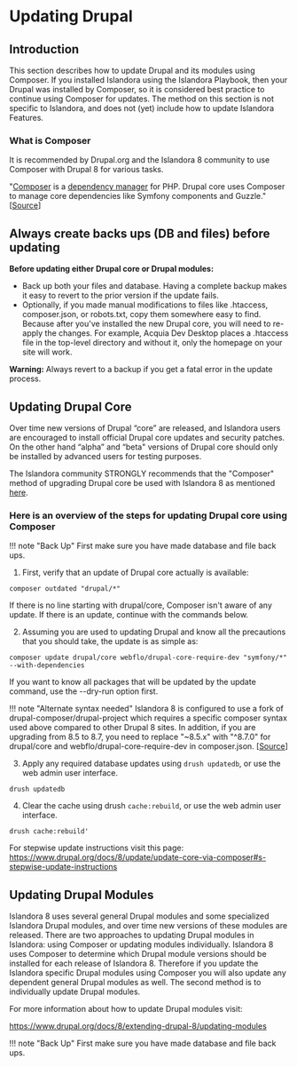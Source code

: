 # Updating Drupal

## Introduction

This section describes how to update Drupal and its modules using Composer. If you installed Islandora using the Islandora Playbook, then your Drupal was installed by Composer, so it is considered best practice to continue using Composer for updates. The method on this section is not specific to Islandora, and does not (yet) include how to update Islandora Features.

### What is Composer
It is recommended by Drupal.org and the Islandora 8 community to use Composer with Drupal 8 for various tasks.

"[Composer](https://getcomposer.org/) is a [dependency manager](https://en.wikipedia.org/wiki/Package_manager) for PHP. Drupal core uses Composer to manage core dependencies like Symfony components and Guzzle." [[Source](https://www.drupal.org/docs/develop/using-composer/using-composer-with-drupal)]

## Always create backs ups (DB and files) before updating

**Before updating either Drupal core or Drupal modules:**
* Back up both your files and database. Having a complete backup makes it easy to revert to the prior version if the update fails.
* Optionally, if you made manual modifications to files like .htaccess, composer.json, or robots.txt, copy them somewhere easy to find. Because after you've installed the new Drupal core, you will need to re-apply the changes. For example, Acquia Dev Desktop places a .htaccess file in the top-level directory and without it, only the homepage on your site will work.

**Warning:** Always revert to a backup if you get a fatal error in the update process.

## Updating Drupal Core
Over time new versions of Drupal “core” are released, and Islandora users are encouraged to install official Drupal core updates and security patches. On the other hand “alpha” and “beta" versions of Drupal core should only be installed by advanced users for testing purposes.

The Islandora community STRONGLY recommends that the "Composer" method of upgrading Drupal core be used with Islandora 8 as mentioned [here](https://www.drupal.org/docs/8/update/update-core-via-composer).

### Here is an overview of the steps for updating Drupal core using Composer

!!! note "Back Up" 
    First make sure you have made database and file back ups.

1) First, verify that an update of Drupal core actually is available:

`composer outdated "drupal/*"`

If there is no line starting with drupal/core, Composer isn't aware of any update. If there is an update, continue with the commands below.


2) Assuming you are used to updating Drupal and know all the precautions that you should take, the update is as simple as:

`composer update drupal/core webflo/drupal-core-require-dev "symfony/*" --with-dependencies`

If you want to know all packages that will be updated by the update command, use the --dry-run option first.

!!! note "Alternate syntax needed"
    Islandora 8 is configured to use a fork of drupal-composer/drupal-project which requires a specific composer syntax used above compared to other Drupal 8 sites. In addition, if you are upgrading from 8.5 to 8.7, you need to replace "~8.5.x" with "^8.7.0" for drupal/core and webflo/drupal-core-require-dev in composer.json. [[Source](https://www.drupal.org/docs/8/update/update-core-via-composer#s-one-step-update-instruction)]

3) Apply any required database updates using ``drush updatedb``, or use the web admin user interface.  

`drush updatedb`

4) Clear the cache using drush ``cache:rebuild``, or use the web admin user interface.

`drush cache:rebuild'`

For stepwise update instructions visit this page:
https://www.drupal.org/docs/8/update/update-core-via-composer#s-stepwise-update-instructions

## Updating Drupal Modules

Islandora 8 uses several general Drupal modules and some specialized Islandora Drupal modules, and over time new versions of these modules are released. There are two approaches to updating Drupal modules in Islandora: using Composer or updating modules individually. Islandora 8 uses Composer to determine which Drupal module versions should be installed for each release of Islandora 8. Therefore if you update the Islandora specific Drupal modules using Composer you will also update any dependent general Drupal modules as well. The second method is to individually update Drupal modules.

For more information about how to update Drupal modules visit:

https://www.drupal.org/docs/8/extending-drupal-8/updating-modules

!!! note "Back Up" 
    First make sure you have made database and file back ups.

